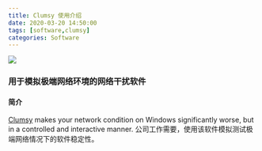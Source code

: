 ```yaml
---
title: Clumsy 使用介绍
date: 2020-03-20 14:50:00
tags: [software,clumsy]
categories: Software
---
```

<img src="http://jagt.github.io/clumsy/clumsy-demo.gif"/>

### 用于模拟极端网络环境的网络干扰软件
<!-- more -->
#### 简介
[Clumsy](https://github.com/jagt/clumsy) makes your network condition on Windows significantly worse, but in a controlled and interactive manner.
公司工作需要，使用该软件模拟测试极端网络情况下的软件稳定性。
